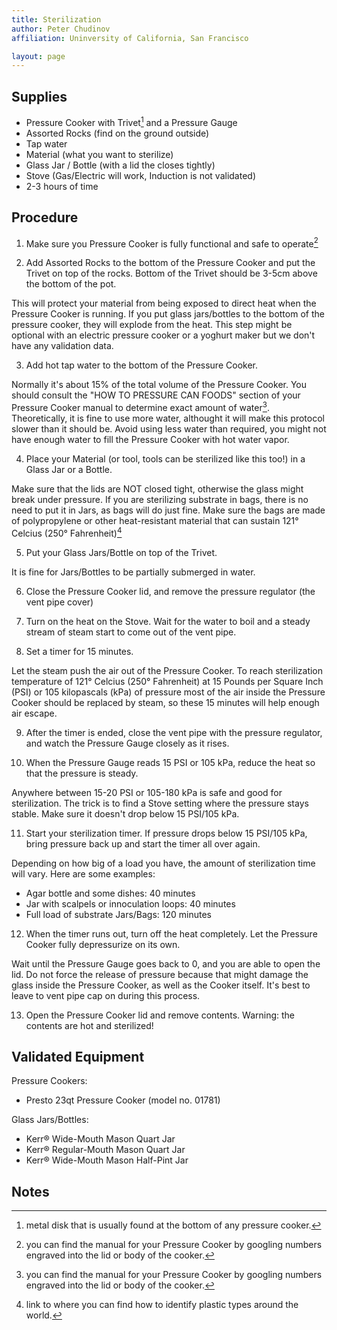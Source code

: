 ```yaml
---
title: Sterilization
author: Peter Chudinov
affiliation: Uninversity of California, San Francisco

layout: page
---
```


## Supplies

- Pressure Cooker with Trivet[^trivet] and a Pressure Gauge
- Assorted Rocks (find on the ground outside)
- Tap water
- Material (what you want to sterilize)
- Glass Jar / Bottle (with a lid the closes tightly)
- Stove (Gas/Electric will work, Induction is not validated)
- 2-3 hours of time

## Procedure

1. Make sure you Pressure Cooker is fully functional and safe to operate[^manual]

3. Add Assorted Rocks to the bottom of the Pressure Cooker and put the Trivet on top of the rocks. Bottom of the Trivet should be 3-5cm above the bottom of the pot.

This will protect your material from being exposed to direct heat when the Pressure Cooker is running. If you put glass jars/bottles to the bottom of the pressure cooker, they will explode from the heat. This step might be optional with an electric pressure cooker or a yoghurt maker but we don't have any validation data.

3. Add hot tap water to the bottom of the Pressure Cooker.

Normally it's about 15% of the total volume of the Pressure Cooker. You should consult the "HOW TO PRESSURE CAN FOODS" section of your Pressure Cooker manual to determine exact amount of water[^manual]. Theoretically, it is fine to use more water, althought it will make this protocol slower than it should be. Avoid using less water than required, you might not have enough water to fill the Pressure Cooker with hot water vapor.

4. Place your Material (or tool, tools can be sterilized like this too!) in a Glass Jar or a Bottle.

Make sure that the lids are NOT closed tight, otherwise the glass might break under pressure. If you are sterilizing substrate in bags, there is no need to put it in Jars, as bags will do just fine. Make sure the bags are made of polypropylene or other heat-resistant material that can sustain 121° Celcius (250° Fahrenheit)[^plastics]

5. Put your Glass Jars/Bottle on top of the Trivet.

It is fine for Jars/Bottles to be partially submerged in water.

6. Close the Pressure Cooker lid, and remove the pressure regulator (the vent pipe cover)

7. Turn on the heat on the Stove. Wait for the water to boil and a steady stream of steam start to come out of the vent pipe.

8. Set a timer for 15 minutes.

Let the steam push the air out of the Pressure Cooker. To reach sterilization temperature of 121° Celcius (250° Fahrenheit) at 15 Pounds per Square Inch (PSI) or 105 kilopascals (kPa) of pressure  most of the air inside the Pressure Cooker should be replaced by steam, so these 15 minutes will help enough air escape.

9. After the timer is ended, close the vent pipe with the pressure regulator, and watch the Pressure Gauge closely as it rises.

10. When the Pressure Gauge reads 15 PSI or 105 kPa, reduce the heat so that the pressure is steady.

Anywhere between 15-20 PSI or 105-180 kPa is safe and good for sterilization. The trick is to find a Stove setting where the pressure stays stable. Make sure it doesn't drop below 15 PSI/105 kPa.

11. Start your sterilization timer. If pressure drops below 15 PSI/105 kPa, bring pressure back up and start the timer all over again.

Depending on how big of a load you have, the amount of sterilization time will vary. Here are some examples:

- Agar bottle and some dishes: 40 minutes
- Jar with scalpels or innoculation loops: 40 minutes
- Full load of substrate Jars/Bags: 120 minutes

12. When the timer runs out, turn off the heat completely. Let the Pressure Cooker fully depressurize on its own.

Wait until the Pressure Gauge goes back to 0, and you are able to open the lid. Do not force the release of pressure because that might damage the glass inside the Pressure Cooker, as well as the Cooker itself. It's best to leave to vent pipe cap on during this process.

13. Open the Pressure Cooker lid and remove contents. Warning: the contents are hot and sterilized!

## Validated Equipment
Pressure Cookers:
- Presto 23qt Pressure Cooker (model no. 01781)

Glass Jars/Bottles:
- Kerr® Wide-Mouth Mason Quart Jar
- Kerr® Regular-Mouth Mason Quart Jar
- Kerr® Wide-Mouth Mason Half-Pint Jar

## Notes
[^trivet]: metal disk that is usually found at the bottom of any pressure cooker.
[^manual]: you can find the manual for your Pressure Cooker by googling numbers engraved into the lid or body of the cooker.
[^plastics]: link to where you can find how to identify plastic types around the world.
